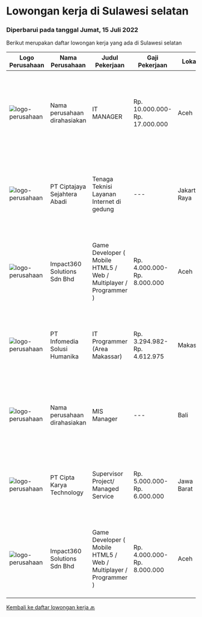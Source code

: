 
  # Lowongan kerja di Sulawesi selatan

  ### Diperbarui pada tanggal Jumat, 15 Juli 2022

  Berikut merupakan daftar lowongan kerja yang ada di Sulawesi selatan

  |Logo Perusahaan | Nama Perusahaan | Judul Pekerjaan | Gaji Pekerjaan | Lokasi | Deskripsi | Tanggal diunggah | Pranala |
  | -------------- | --------------- | --------------- | --------- | --------- | -------------- | ------- | ----------- |
  |![logo-perusahaan](https://i.ibb.co/sqvTCh9/112815900-stock-vector-no-image-available-icon-flat-vector.webp)|Nama perusahaan dirahasiakan|IT MANAGER|Rp. 10.000.000-Rp. 17.000.000|Aceh|Memiliki pengalaman leadership sebagai Manager sebelumnya.Back End Engineer1. Memiliki pengalaman dalam membangun RESTful APIs2. Menguasai bahasa...|Senin, 11 Juli 2022|https://www.jobstreet.co.id/id/job/it-manager-3951340?token=0~a70d15d7-04b2-40db-9f63-0581f2ea611b&sectionRank=1&jobId=jobstreet-id-job-3951340|
|![logo-perusahaan](https://image-service-cdn.seek.com.au/0f89dddea320c0e2b4dd76a94b7f7b0dfaf9594d/ee4dce1061f3f616224767ad58cb2fc751b8d2dc)|PT Ciptajaya Sejahtera Abadi|Tenaga Teknisi Layanan Internet di gedung|---|Jakarta Raya|Kualifikasi : Usia tidak lebih dari 30 tahun Pendidikan Minimal SMA/SMK Pengalaman Teknik Jaringan dan Komputer Penempatan : Jabodetabek, Surabaya,...|Selasa, 12 Juli 2022|https://www.jobstreet.co.id/id/job/tenaga-teknisi-layanan-internet-di-gedung-3953716?token=0~a70d15d7-04b2-40db-9f63-0581f2ea611b&sectionRank=2&jobId=jobstreet-id-job-3953716|
|![logo-perusahaan](https://image-service-cdn.seek.com.au/06b729438205195a03d4bcec08ce1ddd5d9c1576/ee4dce1061f3f616224767ad58cb2fc751b8d2dc)|Impact360 Solutions Sdn Bhd|Game Developer ( Mobile HTML5 / Web / Multiplayer / Programmer )|Rp. 4.000.000-Rp. 8.000.000|Aceh|We are hiring remote HTML5 game developers from all parts of Indonesia. If you have real experience building HTML5 games or applications, you're...|Kamis, 14 Juli 2022|https://www.jobstreet.co.id/id/job/game-developer-mobile-html5-web-multiplayer-programmer-5027276/origin/my?token=0~a70d15d7-04b2-40db-9f63-0581f2ea611b&sectionRank=3&jobId=jobstreet-my-job-5027276|
|![logo-perusahaan](https://image-service-cdn.seek.com.au/63373d162568ae23aa2bd2a36d347af5a9d4476e/ee4dce1061f3f616224767ad58cb2fc751b8d2dc)|PT Infomedia Solusi Humanika|IT Programmer (Area Makassar)|Rp. 3.294.982-Rp. 4.612.975|Makassar|Kualifikasi : Usia maksimal 35 Tahun Pendidikan minimal D3 Sistem Komputer / Teknik Komputer / Teknik Informatika Memiliki pengalaman kerja di bidang...|Rabu, 06 Juli 2022|https://www.jobstreet.co.id/id/job/it-programmer-area-makassar-3946595?token=0~a70d15d7-04b2-40db-9f63-0581f2ea611b&sectionRank=4&jobId=jobstreet-id-job-3946595|
|![logo-perusahaan](https://i.ibb.co/sqvTCh9/112815900-stock-vector-no-image-available-icon-flat-vector.webp)|Nama perusahaan dirahasiakan|MIS Manager|---|Bali|Pendidikan minimal S1 segala jurusan Minimal memiliki 1 tahun pengalaman kerja di bidang yang sama Memiliki pengetahuan mengenai PHP dan bahasa...|Kamis, 30 Juni 2022|https://www.jobstreet.co.id/id/job/mis-manager-3938523?token=0~a70d15d7-04b2-40db-9f63-0581f2ea611b&sectionRank=5&jobId=jobstreet-id-job-3938523|
|![logo-perusahaan](https://image-service-cdn.seek.com.au/a11cad0914ed7e7855ca00a4ca693b8cefcb5be2/ee4dce1061f3f616224767ad58cb2fc751b8d2dc)|PT Cipta Karya Technology|Supervisor Project/ Managed Service|Rp. 5.000.000-Rp. 6.000.000|Jawa Barat|Supervisor Project/ Managed Service (Seluruh Indonesia)Kualifikasi : Usia maksimal 45 tahun. Pendidikan minimal SMK/D-3/ Sederajatnya. Pengalaman...|Sabtu, 18 Juni 2022|https://www.jobstreet.co.id/id/job/supervisor-project-managed-service-3925241?token=0~a70d15d7-04b2-40db-9f63-0581f2ea611b&sectionRank=6&jobId=jobstreet-id-job-3925241|
|![logo-perusahaan](https://image-service-cdn.seek.com.au/06b729438205195a03d4bcec08ce1ddd5d9c1576/ee4dce1061f3f616224767ad58cb2fc751b8d2dc)|Impact360 Solutions Sdn Bhd|Game Developer ( Mobile HTML5 / Web / Multiplayer / Programmer )|Rp. 4.000.000-Rp. 8.000.000|Aceh|We are hiring remote HTML5 game developers from all parts of Indonesia. If you have real experience building HTML5 games or applications, you're...|Rabu, 22 Juni 2022|https://www.jobstreet.co.id/id/job/game-developer-mobile-html5-web-multiplayer-programmer-5000157/origin/my?token=0~a70d15d7-04b2-40db-9f63-0581f2ea611b&sectionRank=7&jobId=jobstreet-my-job-5000157|


  [Kembali ke daftar lowongan kerja 🔙](../README.md#daftar-lowongan-kerja)
  